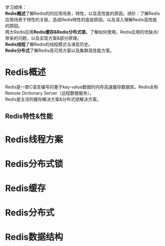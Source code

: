 学习顺序：  
**Redis概述**了解Redis的的应用场景，特性，以及高性能的原因。进阶：了解Redis应用场景于特性的关联，造成Redis特性的底层原因，以及深入理解Redis高性能的原因。  
两大Redis应用**Redis缓存&Redis分布式锁**。了解如何使用，Redis应用的优缺点/带来的问题，以及实现方案&部分原理。  
**Redis线程**了解Redis的线程模式与演变历史。  
**Redis分布式**了解Redis高可用方案以及集群高性能方案。  
# Redis概述
Redis是一款C语言编写的基于key-value数据的内存高速缓存数据库。Redis全称Remote Dictionary Server（远程数据服务）。  
Redis是主流的缓存解决方案&分布式锁解决方案。  
## Redis特性&性能

# Redis线程方案
# Redis分布式锁
# Redis缓存
# Redis分布式
# Redis数据结构
